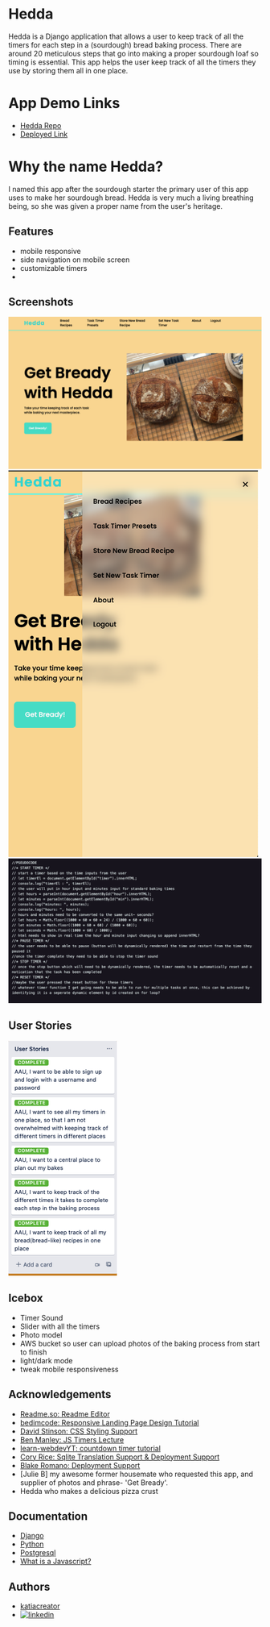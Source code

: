 
# Hedda

Hedda is a Django application that allows a user to keep track of all the timers for each step in a (sourdough) bread baking process. There are around 20 meticulous steps that go into making a proper sourdough loaf so timing is essential. This app helps the user keep track of all the timers they use by storing them all in one place.

# App Demo Links
- [Hedda Repo](https://github.com/katiacreator/hedda)
- [Deployed Link](getbready@herokuapp.com)

# Why the name Hedda?
I named this app after the sourdough starter the primary user of this app uses to make her sourdough bread. Hedda is very much a living breathing being, so she was given a proper name from the user's heritage.

## Features
- mobile responsive
- side navigation on mobile screen
- customizable timers
- 
## Screenshots
![Landing Page](main_app/static/images/landingpageSS.png)
![Side Navigation](main_app/static/images/sidenavSS.png)
![Pseudocode](main_app/static/images/pseudocodeSS.png)

## User Stories
![User Stories](main_app/static/images/userstories.png)

## Icebox
- Timer Sound
- Slider with all the timers
- Photo model
- AWS bucket so user can upload photos of the baking process from start to finish
- light/dark mode
- tweak mobile responsiveness

## Acknowledgements

 - [Readme.so: Readme Editor](https://readme.so/)
 - [bedimcode: Responsive Landing Page Design Tutorial](https://github.com/bedimcode/responsive-landing-page-coffee3d/blob/master/index.html)
 - [David Stinson: CSS Styling Support](https://github.com/DavidStinson)
 - [Ben Manley: JS Timers Lecture](https://github.com/ManliestBen)
 - [learn-webdevYT: countdown timer tutorial](https://github.com/learn-webdevYT/countdown-timer/)
 - [Cory Rice: Sqlite Translation Support & Deployment Support](https://github.com/crice802)
 - [Blake Romano: Deployment Support](https://github.com/blakeromano)
 - [Julie B] my awesome former housemate who requested this app, and supplier of photos and phrase- 'Get Bready'.
 - Hedda who makes a delicious pizza crust

## Documentation

- [Django](https://docs.djangoproject.com/en/3.2/intro/tutorial01/)
- [Python](https://docs.python.org/3/)
- [Postgresql](https://www.postgresqltutorial.com/)
- [What is a Javascript?](https://developer.mozilla.org/en-US/docs/Web/JavaScript)

## Authors
- [katiacreator](https://www.github.com/katiacreator)
- [![linkedin](https://img.shields.io/badge/linkedin-0A66C2?style=for-the-badge&logo=linkedin&logoColor=white)](https://www.linkedin.com/)

  
